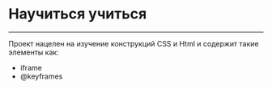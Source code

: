 # Научиться учиться

---

Проект нацелен на изучение конструкций CSS и Html и содержит такие элементы как:

- iframe
- @keyframes
